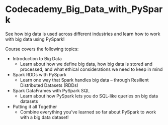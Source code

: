 # Codecademy_Big_Data_with_PySpark

See how big data is used across different industries and learn how to work with big data using PySpark!

Course covers the following topics:
* Introduction to Big Data
    * Learn about how we define big data, how big data is stored and processed, and what ethical considerations we need to keep in mind
* Spark RDDs with PySpark
    * Learn one way that Spark handles big data – through Resilient Distributed Datasets (RDDs)
* Spark DataFrames with PySpark SQL
    * Learn about how PySpark lets you do SQL-like queries on big data datasets
* Putting it all Together
    * Combine everything you’ve learned so far about PySpark to work with a big data dataset!
